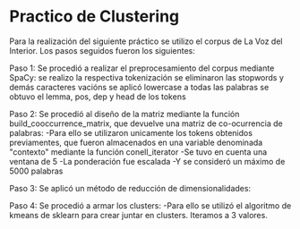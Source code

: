 # Practico de Clustering

Para la realización del siguiente práctico se utilizo el corpus de La Voz del Interior.
Los pasos seguidos fueron los siguientes:

Paso 1:
  Se procedió a realizar el preprocesamiento del corpus mediante SpaCy:
    se realizo la respectiva tokenización
    se eliminaron las stopwords y demás caracteres vacións
    se aplicó lowercase a todas las palabras
    se obtuvo el lemma, pos, dep y head de los tokens

Paso 2:
  Se procedió al diseño de la matriz mediante la función build_cooccurrence_matrix, que devuelve una matriz de co-ocurrencia de palabras:
    -Para ello se utilizaron unicamente los tokens obtenidos previamentes, que fueron almacenados en una variable denominada "contexto" mediante la función conell_iterator
    -Se tuvo en cuenta una ventana de 5
    -La ponderación fue escalada
    -Y se consideró un máximo de 5000 palabras
    
    
Paso 3:
  Se aplicó un método de reducción de dimensionalidades:
  
  
  
Paso 4:
  Se procedió a armar los clusters:
    -Para ello se utilizó el algoritmo de kmeans de sklearn para crear juntar en clusters. Iteramos a 3 valores.
    
